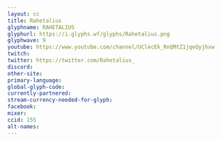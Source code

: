 ```yaml
---
layout: cc
title: Rahetalius
glyphname: RAHETALIUS
glyphurl: https://i.glyphs.wf/glyphs/Rahetalius.png
glyphwave: 9
youtube: https://www.youtube.com/channel/UClecEk_RnQMtZ1jqeQyjhxw
twitch: 
twitter: https://twitter.com/Rahetalius_
discord: 
other-site: 
primary-language: 
global-glyph-code: 
currently-partnered: 
stream-currency-needed-for-glyph: 
facebook: 
mixer: 
ccid: 155
alt-names: 
---
```


